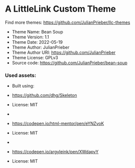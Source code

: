 # A LittleLink Custom Theme
Find more themes: https://github.com/JulianPrieber/llc-themes
                                                                                                                                                                         
*	Theme Name: Bean Soup
*	Theme Version: 1.1
*	Theme Date: 2022-05-19
*	Theme Author: JulianPrieber
*	Theme Author URI: https://github.com/JulianPrieber
*	Theme License: GPLv3
*	Source code: https://github.com/JulianPrieber/bean-soup


### Used assets:
* Built using:
* https://github.com/dhg/Skeleton
* License: MIT

*
* https://codepen.io/html-mentor/pen/eYNZvoK
* License: MIT

*
* https://codepen.io/argyleink/pen/XWdapvY
* License: MIT
